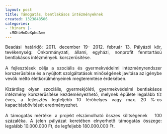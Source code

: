 ```yaml
---
layout: post
title: Támogatás, bentlakásos intézményeknek
created: 1323848506
categories:
- !binary |-
  cMOhbHnDoXphdA==
---
```

<p style="text-align: justify;">Beadási határidő: 2011. december 19- 2012. február 13. Pályázói kör, tevékenység: Önkormányzati, állami, egyházi, nonprofit fenntartású bentlakásos intézmények. korszerűsítése.<br><br>A fejlesztések célja a szociális és gyermekvédelmi intézményrendszer korszerűsítése és a nyújtott szolgáltatások minőségének javítása az igénybe vevők méltó életkörülményeinek megteremtése érdekében. <br><br>Kizárólag olyan szociális, gyermekjóléti, gyermekvédelmi bentlakásos intézmény korszerűsítése kezdeményezhető, melynek épülete legalább tíz éves, a fejlesztés legfeljebb 10 férőhelyes vagy max. 20 %-os kapacitásbővítését eredményezhet.<br><br>A támogatás mértéke: a projekt elszámolható összes költségének&nbsp;&nbsp; 100 százaléka. A jelen pályázat keretében elnyerhető támogatás összege: legalább 10.000.000 Ft, de legfeljebb 180.000.000 Ft.</p>
